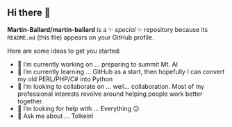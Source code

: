 ## Hi there 👋

**Martin-Ballard/martin-ballard** is a ✨ _special_ ✨ repository because its `README.md` (this file) appears on your GitHub profile.

Here are some ideas to get you started:

- 🔭 I’m currently working on ... preparing to summit Mt. AI
- 🌱 I’m currently learning ... GitHub as a start, then hopefully I can convert my old PERL/PHP/C# into Python
- 👯 I’m looking to collaborate on ... well... collaboration. Most of my professional interests revolve around helping people work better together.
- 🤔 I’m looking for help with ... Everything 😕
- 💬 Ask me about ... Tolkein!
<!--

- 📫 How to reach me: ... 
- 😄 Pronouns: ...
- ⚡ Fun fact: ...
-->

